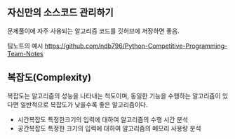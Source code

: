 ## 자신만의 소스코드 관리하기

문제풀이에 자주 사용되는 알고리즘 코드를 깃허브에 저장하면 좋음.

팀노트의 예시
https://github.com/ndb796/Python-Competitive-Programming-Team-Notes


## 복잡도(Complexity)

복잡도는 알고리즘의 성능을 나타내는 척도이며,
동일한 기능을 수행하는 알고리즘이 있다면 일반적으로 복잡도가 낮을수록 좋은 알고리즘이다.

* 시간복잡도
    특정한크기의 입력에 대하여 알고리즘의 수행 시간 분석
* 공간복잡도
    특정한 크기의 입력에 대하여 알고리즘의 메모리 사용량 분석
